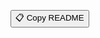 <button onclick="copyToClipboard()">📋 Copy README</button>
<textarea id="readme-text" style="position: absolute; left: -9999px;">
# Brain Tumor Classification using Transfer Learning

![Brain Tumor Classification](https://your-image-url.com/banner.png)

## 📖 Overview
This project implements and compares deep learning models, including **VGG16, Xception, EfficientNet, MobileNet, ResNet, and DenseNet**, for brain tumor classification. The objective is to analyze their performance and determine the most effective approach for accurate diagnosis.

## 📂 Dataset
The dataset consists of labeled brain tumor images for classification. Key aspects include:
- Multiple tumor classes
- Split into training, validation, and test sets
- Preprocessing steps to enhance model performance

*(Update dataset details based on the specific dataset used.)*

## 🛠️ Methodology

### 🔹 Data Preprocessing
- Normalized pixel values (rescaled to [0,1])
- Applied data augmentation techniques
- Converted categorical labels to one-hot encoding (if applicable)

### 🔹 Model Architectures

#### **Transfer Learning Models Implemented**
- **VGG16**
- **Xception**
- **EfficientNet**
- **MobileNet**
- **ResNet**
- **DenseNet**

*Fine-tuned layers to improve accuracy.*

### 🔹 Training
- **Loss Function:** `categorical_crossentropy`
- **Optimizer:** `Adam`
- **Evaluation Metrics:** Accuracy, Precision, Recall, F1-score

### 🔹 Visualization
- Training vs. Validation Accuracy and Loss
- Confusion Matrix
- Model performance comparison

## 📊 Results
- Achieved high accuracy using **[best performing model]**
- Compared multiple Transfer Learning approaches
- Evaluated trade-offs between accuracy and computational efficiency

## 🚀 How to Run
### Clone the Repository
\`\`\`bash
git clone https://github.com/your-username/brain-tumor-classification.git
cd brain-tumor-classification
\`\`\`

### Install Dependencies
\`\`\`bash
pip install -r requirements.txt
\`\`\`

### Run the Jupyter Notebook
\`\`\`bash
jupyter notebook Brain_Tumor_using_VGG16_Xception_EfficientNet_MobileNet_ResNet_DenseNet.ipynb
\`\`\`

## 📌 Dependencies
- TensorFlow
- Keras
- NumPy
- Pandas
- Matplotlib
- scikit-learn

## 📜 License
This project is licensed under the **MIT License**.

---

⭐ **If you find this project useful, don't forget to star the repository!**
</textarea>

<script>
function copyToClipboard() {
    const text = document.getElementById('readme-text');
    text.select();
    document.execCommand('copy');
    alert('README copied to clipboard!');
}
</script>
